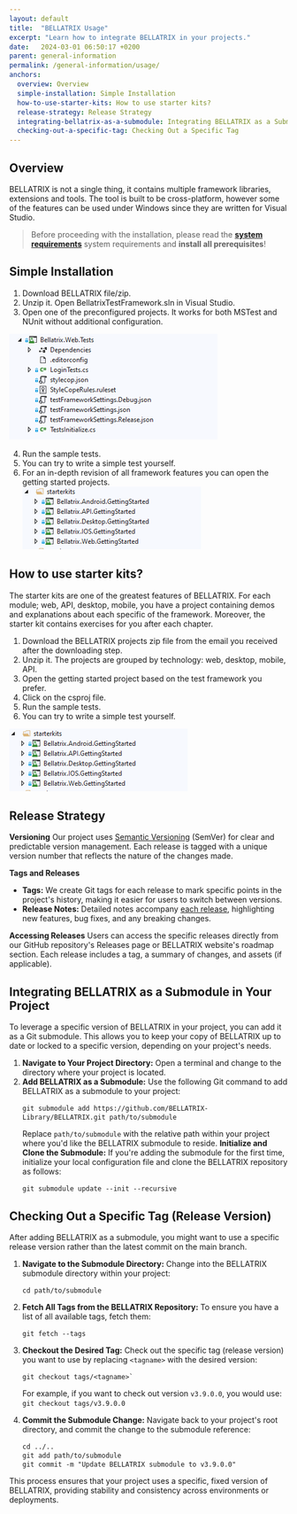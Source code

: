 ```yaml
---
layout: default
title:  "BELLATRIX Usage"
excerpt: "Learn how to integrate BELLATRIX in your projects."
date:   2024-03-01 06:50:17 +0200
parent: general-information
permalink: /general-information/usage/
anchors:
  overview: Overview
  simple-installation: Simple Installation
  how-to-use-starter-kits: How to use starter kits?
  release-strategy: Release Strategy
  integrating-bellatrix-as-a-submodule: Integrating BELLATRIX as a Submodule
  checking-out-a-specific-tag: Checking Out a Specific Tag
---
```

Overview
--------
BELLATRIX is not a single thing, it contains multiple framework libraries, extensions and tools. The tool is built to be cross-platform, however some of the features can be used under Windows since they are written for Visual Studio.

> Before proceeding with the installation, please read the [**system requirements**](system-requirements.md) system requirements and **install all prerequisites**!

Simple Installation
--------
1. Download BELLATRIX file/zip.
2. Unzip it. Open BellatrixTestFramework.sln in Visual Studio.
3. Open one of the preconfigured projects. It works for both MSTest and NUnit without additional configuration.

![Bellatrix Preconfigured Web Project](images/bellatrix-web-preconfigured.PNG)

4. Run the sample tests.
5. You can try to write a simple test yourself.
6. For an in-depth revision of all framework features you can open the getting started projects.
![Starter Kits](images/starter-kits.PNG)

How to use starter kits?
--------
The starter kits are one of the greatest features of BELLATRIX. For each module; web, API, desktop, mobile, you have a project containing demos and explanations about each specific of the framework. Moreover, the starter kit contains exercises for you after each chapter.
1. Download the BELLATRIX projects zip file from the email you received after the downloading step.
2. Unzip it. The projects are grouped by technology: web, desktop, mobile, API.
3. Open the getting started project based on the test framework you prefer.
4. Click on the csproj file.
5. Run the sample tests.
6. You can try to write a simple test yourself.

![Starter Kits](images/starter-kits.PNG)

Release Strategy
--------
**Versioning**
Our project uses [Semantic Versioning](https://semver.org/) (SemVer) for clear and predictable version management. Each release is tagged with a unique version number that reflects the nature of the changes made.

**Tags and Releases**
-   **Tags:** We create Git tags for each release to mark specific points in the project's history, making it easier for users to switch between versions.
-   **Release Notes:** Detailed notes accompany [each release](https://bellatrix.solutions/roadmap/release-3-9-0-0-lyra/), highlighting new features, bug fixes, and any breaking changes.

**Accessing Releases**
Users can access the specific releases directly from our GitHub repository's Releases page or BELLATRIX website's roadmap section. Each release includes a tag, a summary of changes, and assets (if applicable).

Integrating BELLATRIX as a Submodule in Your Project
--------
To leverage a specific version of BELLATRIX in your project, you can add it as a Git submodule. This allows you to keep your copy of BELLATRIX up to date or locked to a specific version, depending on your project's needs.
1.  **Navigate to Your Project Directory:** Open a terminal and change to the directory where your project is located.
2.  **Add BELLATRIX as a Submodule:** Use the following Git command to add BELLATRIX as a submodule to your project:
    ```
    git submodule add https://github.com/BELLATRIX-Library/BELLATRIX.git path/to/submodule
    ``` 
    Replace `path/to/submodule` with the relative path within your project where you'd like the BELLATRIX submodule to reside.
    **Initialize and Clone the Submodule:** If you're adding the submodule for the first time, initialize your local configuration file and clone the BELLATRIX repository as follows:
    ```
    git submodule update --init --recursive
    ```

Checking Out a Specific Tag (Release Version)
--------
After adding BELLATRIX as a submodule, you might want to use a specific release version rather than the latest commit on the main branch.
1.  **Navigate to the Submodule Directory:** Change into the BELLATRIX submodule directory within your project:
    ```
    cd path/to/submodule
    ```
2.  **Fetch All Tags from the BELLATRIX Repository:** To ensure you have a list of all available tags, fetch them:
    ```
    git fetch --tags
    ```
3.  **Checkout the Desired Tag:** Check out the specific tag (release version) you want to use by replacing `<tagname>` with the desired version:
    ```   
    git checkout tags/<tagname>` 
    ```
    For example, if you want to check out version `v3.9.0.0`, you would use:
    ```git checkout tags/v3.9.0.0```

4.  **Commit the Submodule Change:** Navigate back to your project's root directory, and commit the change to the submodule reference:
    ```
    cd ../..
    git add path/to/submodule
    git commit -m "Update BELLATRIX submodule to v3.9.0.0"
    ```
This process ensures that your project uses a specific, fixed version of BELLATRIX, providing stability and consistency across environments or deployments.